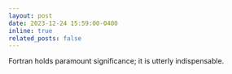 ```yaml
---
layout: post
date: 2023-12-24 15:59:00-0400
inline: true
related_posts: false
---
```


Fortran holds paramount significance; it is utterly indispensable.
